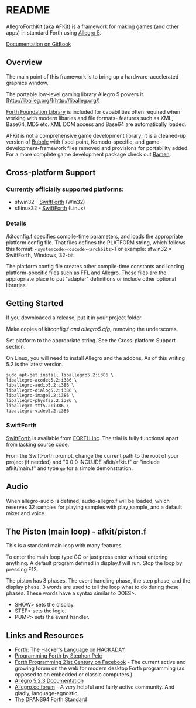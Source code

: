 # README

AllegroForthKit \(aka AFKit\) is a framework for making games \(and other apps\) in standard Forth using [Allegro 5](http://www.liballeg.org).

[Documentation on GitBook](https://rogerlevy.gitbook.io/afkit/v/docs/)

## Overview

The main point of this framework is to bring up a hardware-accelerated graphics window.

The portable low-level gaming library Allegro 5 powers it.  [http://liballeg.org/](http://liballeg.org/)

[Forth Foundation Library](http://soton.mpeforth.com/flag/ffl/index.html) is included for capabilities often required when working with modern libaries and file formats- features such as XML, Base64, MD5 etc. XML DOM access and Base64 are automatically loaded.

AFKit is not a comprehensive game development library; it is a cleaned-up version of [Bubble](http://github.com/rogerlevy/bubble/) with fixed-point, Komodo-specific, and game-development-framework files removed and provisions for portability added. For a more complete game development package check out [Ramen](http://github.com/rogerlevy/ramen/).

## Cross-platform Support

### Currently officially supported platforms:

* sfwin32 - [SwiftForth](https://www.forth.com/download/) \(Win32\)
* sflinux32 - [SwiftForth](https://www.forth.com/download/) \(Linux\)

### Details

/kitconfig.f specifies compile-time parameters, and loads the appropriate platform config file. That files defines the PLATFORM string, which follows this format: `<systemcode><oscode><archbits>` For example: sfwin32 = SwiftForth, Windows, 32-bit

The platform config file creates other compile-time constants and loading platform-specific files such as FFL and Allegro. These files are the appropriate place to put "adapter" definitions or include other optional libraries.

## Getting Started

If you downloaded a release, put it in your project folder.

Make copies of kitconfig.f _and allegro5.cfg_, removing the underscores.

Set platform to the appropriate string. See the Cross-platform Support section.

On Linux, you will need to install Allegro and the addons. As of this writing 5.2 is the latest version.

```text
sudo apt-get install liballegro5.2:i386 \
liballegro-acodec5.2:i386 \
liballegro-audio5.2:i386 \
liballegro-dialog5.2:i386 \
liballegro-image5.2:i386 \
liballegro-physfs5.2:i386 \
liballegro-ttf5.2:i386 \
liballegro-video5.2:i386
```

### SwiftForth

[SwiftForth](https://www.forth.com/download/) is available from [FORTH Inc](http://www.forth.com). The trial is fully functional apart from lacking source code.

From the SwiftForth prompt, change the current path to the root of your project \(if needed\) and "0 0 0 INCLUDE afkit/afkit.f" or "include afkit/main.f" and type `go` for a simple demonstration.

## Audio

When allegro-audio is defined, audio-allegro.f will be loaded, which reserves 32 samples for playing samples with play\_sample, and a default mixer and voice.

## The Piston \(main loop\) - afkit/piston.f

This is a standard main loop with many features.

To enter the main loop type GO or just press enter without entering anything. A default program defined in display.f will run. Stop the loop by pressing F12.

The piston has 3 phases. The event handling phase, the step phase, and the display phase. 3 words are used to tell the loop what to do during these phases. These words have a syntax similar to DOES&gt;.

* SHOW&gt; sets the display.
* STEP&gt; sets the logic.
* PUMP&gt; sets the event handler.

## Links and Resources

* [Forth: The Hacker's Language on HACKADAY](https://hackaday.com/2017/01/27/forth-the-hackers-language/)
* [Programming Forth by Stephen Pelc](http://www.mpeforth.com/arena/ProgramForth.pdf)
* [Forth Programming 21st Century on Facebook](https://www.facebook.com/groups/PROGRAMMINGFORTH/) - The current active and growing forum on the web for modern desktop Forth programming \(as opposed to on embedded or classic computers.\) 
* [Allegro 5.2.3 Documentation](http://liballeg.org/a5docs/5.2.3/)
* [Allegro.cc forum](https://www.allegro.cc/forums) - A very helpful and fairly active community.  And gladly, language-agnostic.
* [The DPANS94 Forth Standard](http://dl.forth.com/sitedocs/dpans94.pdf)

